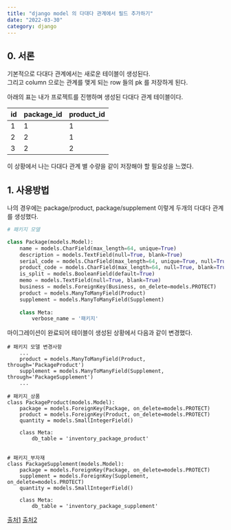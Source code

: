 ```yaml
---
title: "django model 의 다대다 관계에서 필드 추가하기"
date: "2022-03-30"
category: django
---
```


## 0. 서론
기본적으로 다대다 관계에서는 새로운 테이블이 생성된다.   
그리고 column 으로는 관계를 맺게 되는 row 들의 pk 를 저장하게 된다.

아래의 표는 내가 프로젝트를 진행하며 생성된 다대다 관계 테이블이다.  

| id  | package_id | product_id |
|-----|------------|------------|
| 1   | 1          | 1          |
| 2   | 2          | 1          |
| 3   | 2          | 2          |

이 상황에서 나는 다대다 관계 별 수량을 같이 저장해야 할 필요성을 느꼈다. 

## 1. 사용방법
나의 경우에는 package/product, package/supplement 이렇게 두개의 다대다 관계를 생성했다.  
```python
# 패키지 모델

class Package(models.Model):
    name = models.CharField(max_length=64, unique=True)
    description = models.TextField(null=True, blank=True)
    serial_code = models.CharField(max_length=64, unique=True, null=True, blank=True)
    product_code = models.CharField(max_length=64, null=True, blank=True)
    is_split = models.BooleanField(default=True)
    memo = models.TextField(null=True, blank=True)
    business = models.ForeignKey(Business, on_delete=models.PROTECT)
    product = models.ManyToManyField(Product)
    supplement = models.ManyToManyField(Supplement)
    
    class Meta:
        verbose_name = '패키지'
```
마이그레이션이 완료되어 테이블이 생성된 상황에서 다음과 같이 변경했다.
```
# 패키지 모델 변경사항
    ...
    product = models.ManyToManyField(Product, through='PackageProduct')
    supplement = models.ManyToManyField(Supplement, through='PackageSupplement')
    ...

# 패키지_상품
class PackageProduct(models.Model):
    package = models.ForeignKey(Package, on_delete=models.PROTECT)
    product = models.ForeignKey(Product, on_delete=models.PROTECT)
    quantity = models.SmallIntegerField()
    
    class Meta:
        db_table = 'inventory_package_product'


# 패키지_부자재
class PackageSupplement(models.Model):
    package = models.ForeignKey(Package, on_delete=models.PROTECT)
    supplement = models.ForeignKey(Supplement, on_delete=models.PROTECT)
    quantity = models.SmallIntegerField()
    
    class Meta:
        db_table = 'inventory_package_supplement'
```

[출처1](https://docs.djangoproject.com/en/4.0/ref/models/fields/#django.db.models.ManyToManyField.through)
[출처2](https://lee-seul.github.io/django/2019/02/21/django-extend-manytomanyfield.html)
